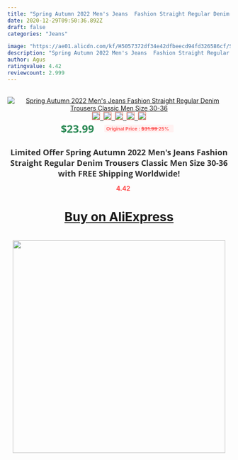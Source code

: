 ```yaml
---
title: "Spring Autumn 2022 Men's Jeans  Fashion Straight Regular Denim Trousers Classic Men  Size 30-36"
date: 2020-12-29T09:50:36.892Z
draft: false
categories: "Jeans"

image: "https://ae01.alicdn.com/kf/H5057372df34e42dfbeecd94fd326586cf/Spring-Autumn-2022-Men-s-Jeans-Fashion-Straight-Regular-Denim-Trousers-Classic-Men-Size-30-36.jpg"
description: "Spring Autumn 2022 Men's Jeans  Fashion Straight Regular Denim Trousers Classic Men  Size 30-36"
author: Agus
ratingvalue: 4.42
reviewcount: 2.999
---
```

<br>
<div style="text-align: center;">
<a href="https://s.click.aliexpress.com/e/_ANAihf" target="_blank" rel="nofollow noopener noreferrer"><img alt="Spring Autumn 2022 Men's Jeans  Fashion Straight Regular Denim Trousers Classic Men  Size 30-36" class="magnifier-image" src="https://ae01.alicdn.com/kf/H5057372df34e42dfbeecd94fd326586cf/Spring-Autumn-2022-Men-s-Jeans-Fashion-Straight-Regular-Denim-Trousers-Classic-Men-Size-30-36.jpg_640x640.jpg">
<br>
<img style="border:1px solid salmon" src="https://ae01.alicdn.com/kf/H5057372df34e42dfbeecd94fd326586cf/Spring-Autumn-2022-Men-s-Jeans-Fashion-Straight-Regular-Denim-Trousers-Classic-Men-Size-30-36.jpg_120x120.jpg">&nbsp;&nbsp;<img style="border:1px solid salmon" src="https://ae01.alicdn.com/kf/Hcb6232a555b4410597372996587ff2ccJ/Spring-Autumn-2022-Men-s-Jeans-Fashion-Straight-Regular-Denim-Trousers-Classic-Men-Size-30-36.jpg_120x120.jpg">&nbsp;&nbsp;<img style="border:1px solid salmon" src="https://ae01.alicdn.com/kf/H224e28d6abb448c694649e0290d3ef9an/Spring-Autumn-2022-Men-s-Jeans-Fashion-Straight-Regular-Denim-Trousers-Classic-Men-Size-30-36.jpg_120x120.jpg">&nbsp;&nbsp;<img style="border:1px solid salmon" src="https://ae01.alicdn.com/kf/Hb9481a1b425e4fd99af6ca173bcb2fd4x/Spring-Autumn-2022-Men-s-Jeans-Fashion-Straight-Regular-Denim-Trousers-Classic-Men-Size-30-36.jpg_120x120.jpg">&nbsp;&nbsp;<img style="border:1px solid salmon" src="https://ae01.alicdn.com/kf/H9255cd15345541faa61f46212b5061c6Z/Spring-Autumn-2022-Men-s-Jeans-Fashion-Straight-Regular-Denim-Trousers-Classic-Men-Size-30-36.jpg_120x120.jpg"></a></div><br0>
<div style="text-align: center;"><span style="background-color: white; border: 0px; box-sizing: border-box; color: seagreen; display: inline-block; font-family: &quot;open sans&quot; , &quot;arial&quot; , &quot;helvetica&quot; , sans-serif , &quot;heiti&quot;; font-size: 24px; font-stretch: inherit; font-weight: 700; line-height: inherit; margin: 0px 10px 0px 0px; padding: 0px; vertical-align: middle;">$23.99 </span>
<span style="background: rgb(255 , 241 , 241); border-radius: 3px; border: 0px; box-sizing: border-box; color: #ff4747; display: inline-block; font-family: inherit; font-size: 12px; font-stretch: inherit; font-style: inherit; font-variant: inherit; font-weight: 600; line-height: inherit; margin: 0px; padding: 2px 5px; transform: scale(0.9); vertical-align: middle;">Original Price : <b style="text-decoration: line-through;">$31.99 </b> 25%&nbsp;&nbsp;</span></div>
<h1 style="color: #333333; display: inline-block; font-family: &quot;open sans&quot; , &quot;arial&quot; , &quot;helvetica&quot; , sans-serif , &quot;heiti&quot;; font-size: 18px; font-stretch: inherit; font-weight: 700; text-align: center;">Limited Offer Spring Autumn 2022 Men's Jeans  Fashion Straight Regular Denim Trousers Classic Men  Size 30-36 with FREE Shipping Worldwide!</h1>
<div style="color: #ff4747; text-align: center;">
<img src="https://4.bp.blogspot.com/-M0ZcTcb-5uY/XleCXlxnR4I/AAAAAAAAAEc/OrjgMkXV1oMQFaCRZj5HQwOCBcu3w1FegCPcBGAYYCw/s1600/star.png" style="height: 15px;">&nbsp;<b>4.42</b></div>
<div class="button_cont" align="center"><a class="buynow_a" href="https://s.click.aliexpress.com/e/_ANAihf" target="_blank" rel="nofollow noopener noreferrer"><H1>Buy on AliExpress</H1></a></div><br>
<div class="separator" style="clear: both; text-align: center;">
<img src="https://lh3.googleusercontent.com/-pTy5HemUv9M/XlePHvY0dAI/AAAAAAAAAE4/0nX5iRUoIWY8eMW9Dpxeirr157OZliDIgCLcBGAsYHQ/s1600/badge.gif" width="480">
</div>
